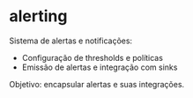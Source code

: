 # alerting

Sistema de alertas e notificações:
- Configuração de thresholds e políticas
- Emissão de alertas e integração com sinks

Objetivo: encapsular alertas e suas integrações.